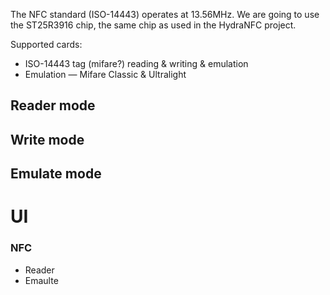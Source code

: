 The NFC standard (ISO-14443) operates at 13.56MHz. We are going to use the ST25R3916 chip, the same chip as used in the HydraNFC project.

Supported cards:

* ISO-14443 tag (mifare?) reading & writing & emulation  
* Emulation — Mifare Classic & Ultralight


## Reader mode


## Write mode


## Emulate mode


# UI

### NFC
* Reader
* Emaulte